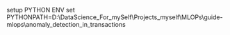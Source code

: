 setup PYTHON ENV
set PYTHONPATH=D:\DataScience_For_mySelf\Projects_myself\MLOPs\guide-mlops\anomaly_detection_in_transactions
